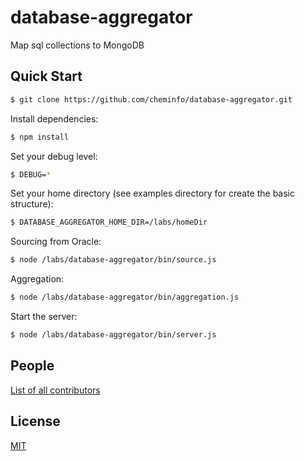 # database-aggregator
Map sql collections to MongoDB

## Quick Start
```bash 
$ git clone https://github.com/cheminfo/database-aggregator.git
```

Install dependencies:
```bash
$ npm install
```

  Set your debug level:
  
```bash
$ DEBUG=*
```  
 
Set your home directory (see examples directory for create the basic structure):

 ```bash
$ DATABASE_AGGREGATOR_HOME_DIR=/labs/homeDir
```  
 
Sourcing from Oracle:
```bash
$ node /labs/database-aggregator/bin/source.js
```

 Aggregation:
```bash
$ node /labs/database-aggregator/bin/aggregation.js
```

 Start the server:

```bash
$ node /labs/database-aggregator/bin/server.js
```

## People
[List of all contributors](https://github.com/cheminfo/database-aggregator/graphs/contributors)

## License
[MIT](LICENSE)

